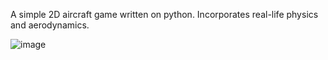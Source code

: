 A simple 2D aircraft game written on python. Incorporates real-life physics and aerodynamics.

![image](https://github.com/user-attachments/assets/d7702db1-86cd-4eb9-9694-9da8ace490aa)
